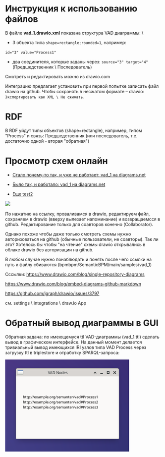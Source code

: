 # Инструкция к использованию файлов

В файле **vad_1.drawio.xml** показана структура VAD диаграммы: \

- 3 объекта типа `shape=rectangle;rounded=1`, например:

`id="3" value="Process1"`

- два соединителя, которые заданы через: `source="3" target="4"` (Предшедственник \ Последователь)

Смотреть и редактировать можно из drawio.com

Интеграцию предлагает установить при первой попытке записать файл drawio на github.
Чтобы сохранять в несжатом формате – drawio: `Экспортировать как XML \ Не сжимать. `

# RDF

В RDF уйдут типы объектов (shape=rectangle), например, типом "Process" и связь: Предшедственник (или последователь, т.е. достаточно одной - вторая "обратная")

# Просмотр схем онлайн

- [Стало почему-то так, и уже не работает: vad_1 на diagrams.net](https://app.diagrams.net/?src=about#Hbpmbpm%2FSemanticBPM%2Fmain%2FVAD-LD-drawio%2FfileUTF_v1_xml2.drawio.xml#%7B%22pageId%22%3A%228ce9d11a-91a2-4d17-14d8-a56ed91bf033%22%7D)
  
- [Было так, и работало: vad_1 на diagrams.net](https://app.diagrams.net/?src=about#Hbpmbpm%2FSemanticBPM%2Fmain%2Fsamples%2Fvad_1%2Fvad_1.drawio)
  
- [Еще test2](https://app.diagrams.net/?src=about#Hbpmbpm%2FSemanticBPM%2Fmain%2Fsamples%2Fvad_1%2Ftest2.drawio)

<img src="https://app.diagrams.net/?src=about#Hbpmbpm%2FSemanticBPM%2Fmain%2Fsamples%2Fvad_1%2Ftest2.drawio" width="400" />

  По нажатию на ссылку, проваливамся в drawio, редактируем файл, сохраняем в drawio (вверху вылезает напоминание) и возвращаемсся в github. Редактирование только для соавторов конечно (Collaborator). 
   
  Однако похоже чтобы даже только смотреть схемы нужно авторизоваться на github (обычные пользователи, не соавторы). Так ли это? Хотелось бы чтобы "на чтение" схемы drawio открывались в облаке drawio без авторизации на github.

  В любом случае нужно понаблюдать и понять после чего ссылки на путь к файлу сбиваются (bpmbpm/SemanticBPM/main/samples/vad_1)

  Cссылки:
  https://www.drawio.com/blog/single-repository-diagrams

  https://www.drawio.com/blog/embed-diagrams-github-markdown
  
  https://github.com/jgraph/drawio/issues/3797

  см. settings \ integrations \ draw.io App
  
# Обратный вывод диаграммы в GUI

Обратная задача: по имеющемуся ttl VAD-диаграммы (vad_1.ttl) сделать вывод в графическом интерфейсе. На данный момент делается тривиальный вывод имеющихся IRI узлов типа VAD Process через загрузку ttl в triplestore и отработку SPARQL-запроса:

<img src="gui_output_1.png" width="400" />
